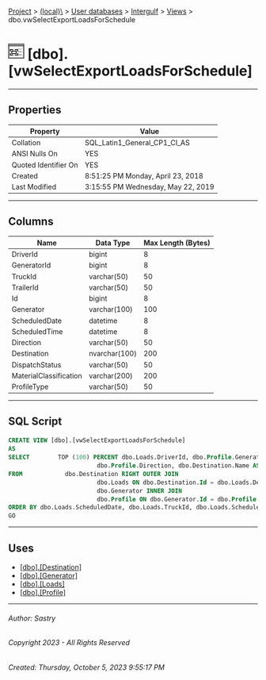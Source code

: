#### 

[Project](../../../../index.md) > [(local)\\](../../../index.md) > [User databases](../../index.md) > [Intergulf](../index.md) > [Views](Views.md) > dbo.vwSelectExportLoadsForSchedule

# ![Views](../../../../Images/View32.png) [dbo].[vwSelectExportLoadsForSchedule]

---

## <a name="#properties"></a>Properties

| Property | Value |
|---|---|
| Collation | SQL_Latin1_General_CP1_CI_AS |
| ANSI Nulls On | YES |
| Quoted Identifier On | YES |
| Created | 8:51:25 PM Monday, April 23, 2018 |
| Last Modified | 3:15:55 PM Wednesday, May 22, 2019 |


---

## <a name="#columns"></a>Columns

| Name | Data Type | Max Length (Bytes) |
|---|---|---|
| DriverId | bigint | 8 |
| GeneratorId | bigint | 8 |
| TruckId | varchar(50) | 50 |
| TrailerId | varchar(50) | 50 |
| Id | bigint | 8 |
| Generator | varchar(100) | 100 |
| ScheduledDate | datetime | 8 |
| ScheduledTime | datetime | 8 |
| Direction | varchar(50) | 50 |
| Destination | nvarchar(100) | 200 |
| DispatchStatus | varchar(50) | 50 |
| MaterialClassification | varchar(200) | 200 |
| ProfileType | varchar(50) | 50 |


---

## <a name="#sqlscript"></a>SQL Script

```sql
CREATE VIEW [dbo].[vwSelectExportLoadsForSchedule]
AS
SELECT        TOP (100) PERCENT dbo.Loads.DriverId, dbo.Profile.GeneratorId, dbo.Loads.TruckId, dbo.Loads.TrailerId, dbo.Loads.Id, dbo.Generator.Name AS Generator, dbo.Loads.ScheduledDate, dbo.Loads.ScheduledTime, 
                         dbo.Profile.Direction, dbo.Destination.Name AS Destination, dbo.Loads.DispatchStatus, dbo.Profile.MaterialClassification, dbo.Profile.ProfileType
FROM            dbo.Destination RIGHT OUTER JOIN
                         dbo.Loads ON dbo.Destination.Id = dbo.Loads.DestinationId LEFT OUTER JOIN
                         dbo.Generator INNER JOIN
                         dbo.Profile ON dbo.Generator.Id = dbo.Profile.GeneratorId ON dbo.Loads.ProfileId = dbo.Profile.Id
ORDER BY dbo.Loads.ScheduledDate, dbo.Loads.TruckId, dbo.Loads.ScheduledTime
GO

```


---

## <a name="#uses"></a>Uses

* [[dbo].[Destination]](../Tables/dbo_Destination.md)
* [[dbo].[Generator]](../Tables/dbo_Generator.md)
* [[dbo].[Loads]](../Tables/dbo_Loads.md)
* [[dbo].[Profile]](../Tables/dbo_Profile.md)


---

###### Author:  Sastry

###### Copyright 2023 - All Rights Reserved

###### Created: Thursday, October 5, 2023 9:55:17 PM


